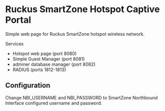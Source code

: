 # Ruckus SmartZone Hotspot Captive Portal

Simple web page for Ruckus SmartZone hotspot wireless network.

Services
  * Hotspot web page (port 8080)
  * Simple Guest Manager (port 8081)
  * adminer database manager (port 8082)
  * RADIUS (ports 1812-1813)

## Configuration

Change NBI_USERNAME and NBI_PASSWORD to SmartZone Northbound Interface configured username and password.
